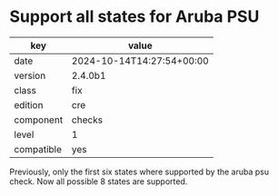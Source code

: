 [//]: # (werk v2)
# Support all states for Aruba PSU

key        | value
---------- | ---
date       | 2024-10-14T14:27:54+00:00
version    | 2.4.0b1
class      | fix
edition    | cre
component  | checks
level      | 1
compatible | yes

Previously, only the first six states where supported by the aruba psu check.
Now all possible 8 states are supported.
